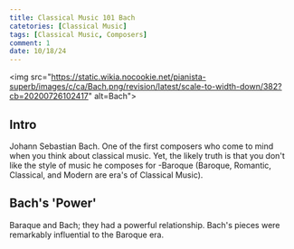 ```yaml
---
title: Classical Music 101 Bach
catetories: [Classical Music]
tags: [Classical Music, Composers]
comment: 1
date: 10/18/24
---
```


<img src="https://static.wikia.nocookie.net/pianista-superb/images/c/ca/Bach.png/revision/latest/scale-to-width-down/382?cb=20200726102417" alt=Bach">

## Intro
Johann Sebastian Bach. One of the first composers who come to mind when you think about classical music. Yet, the likely truth is that you don't like the style of music he composes for -Baroque (Baroque, Romantic, Classical, and Modern are era's of Classical Music). 

## Bach's 'Power'

Baraque and Bach; they had a  powerful relationship. Bach's pieces were remarkably influential to the Baroque era.